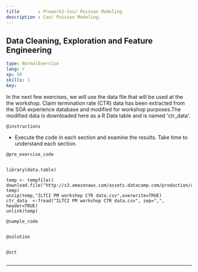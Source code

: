 ```yaml
---
title       : Prework2-Cox/ Poisson Modeling
description : Cox/ Poisson Modeling.
---
```


## Data Cleaning, Exploration and Feature Engineering

```yaml
type: NormalExercise
lang: r
xp: 50
skills: 1
key: 
```
In the next few exercises, we will use the data file that will be used at the the workshop. Claim termination rate (CTR) data has been extracted from the SOA experience database and modified for workshop purposes.The modified data is downloaded here as a R Data table and is named 'ctr_data'.



`@instructions`

- Execute the code in each section and examine the results. Take time to understand each section.


`@pre_exercise_code`
```{r}

library(data.table)

temp <- tempfile()
download.file("http://s3.amazonaws.com/assets.datacamp.com/production/course_6490/datasets/ILTCI%20PM%20workshop%20CTR%20data.zip", temp)
unzip(temp,"ILTCI PM workshop CTR data.csv",overwrite=TRUE)
ctr_data  <-fread("ILTCI PM workshop CTR data.csv", sep=",", header=TRUE) 
unlink(temp)
```

`@sample_code`
```{r}

```


`@solution`
```{r}

```


`@sct`
```{r}
```

---
